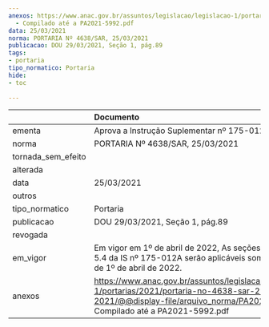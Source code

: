 ```yaml
---
anexos: https://www.anac.gov.br/assuntos/legislacao/legislacao-1/portarias/2021/portaria-no-4638-sar-25-03-2021/@@display-file/arquivo_norma/PA2021-4638
  - Compilado até a PA2021-5992.pdf
data: 25/03/2021
norma: PORTARIA Nº 4638/SAR, 25/03/2021
publicacao: DOU 29/03/2021, Seção 1, pág.89
tags:
- portaria
tipo_normatico: Portaria
hide: 
- toc 
 
---
```


|                    | Documento                                                                                                                                                                          |
|:-------------------|:-----------------------------------------------------------------------------------------------------------------------------------------------------------------------------------|
| ementa             | Aprova a Instrução Suplementar nº 175-012, Revisão A.                                                                                                                              |
| norma              | PORTARIA Nº 4638/SAR, 25/03/2021                                                                                                                                                   |
| tornada_sem_efeito |                                                                                                                                                                                    |
| alterada           |                                                                                                                                                                                    |
| data               | 25/03/2021                                                                                                                                                                         |
| outros             |                                                                                                                                                                                    |
| tipo_normatico     | Portaria                                                                                                                                                                           |
| publicacao         | DOU 29/03/2021, Seção 1, pág.89                                                                                                                                                    |
| revogada           |                                                                                                                                                                                    |
| em_vigor           | Em vigor em 1º de abril de 2022, As seções 5.2, 5.3 e 5.4 da IS nº 175-012A serão aplicáveis somente a partir de 1º de abril de 2022.                                              |
| anexos             | https://www.anac.gov.br/assuntos/legislacao/legislacao-1/portarias/2021/portaria-no-4638-sar-25-03-2021/@@display-file/arquivo_norma/PA2021-4638 - Compilado até a PA2021-5992.pdf |